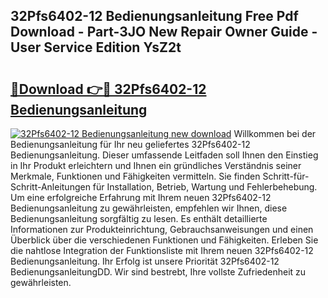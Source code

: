 ## 32Pfs6402-12 Bedienungsanleitung Free Pdf Download - Part-3JO New Repair Owner Guide - User Service Edition YsZ2t

# <h2><a href="http://df1h03j.blite.top/?on=32Pfs6402-12+Bedienungsanleitung">🔗Download 👉🔴 32Pfs6402-12 Bedienungsanleitung</a></h2>

[![32Pfs6402-12 Bedienungsanleitung new download](https://i.imgur.com/lujVjoI.png)](http://df1h03j.blite.top/?on=32Pfs6402-12+Bedienungsanleitung)
Willkommen bei der Bedienungsanleitung für Ihr neu geliefertes 32Pfs6402-12 Bedienungsanleitung. Dieser umfassende Leitfaden soll Ihnen den Einstieg in Ihr Produkt erleichtern und Ihnen ein gründliches Verständnis seiner Merkmale, Funktionen und Fähigkeiten vermitteln. Sie finden Schritt-für-Schritt-Anleitungen für Installation, Betrieb, Wartung und Fehlerbehebung. Um eine erfolgreiche Erfahrung mit Ihrem neuen 32Pfs6402-12 Bedienungsanleitung zu gewährleisten, empfehlen wir Ihnen, diese Bedienungsanleitung sorgfältig zu lesen. Es enthält detaillierte Informationen zur Produkteinrichtung, Gebrauchsanweisungen und einen Überblick über die verschiedenen Funktionen und Fähigkeiten. Erleben Sie die nahtlose Integration der Funktionsliste mit Ihrem neuen 32Pfs6402-12 Bedienungsanleitung. Ihr Erfolg ist unsere Priorität 32Pfs6402-12 BedienungsanleitungDD. Wir sind bestrebt, Ihre vollste Zufriedenheit zu gewährleisten.
